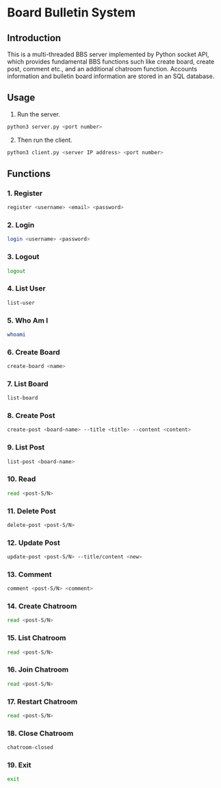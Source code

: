 # Board Bulletin System
## Introduction
This is a multi-threaded BBS server implemented by Python socket API, which provides fundamental BBS functions such like create board, create post, comment etc., and an additional chatroom function. Accounts information and bulletin board information are stored in an SQL database. 
## Usage
1. Run the server.
```bash
python3 server.py <port number>
```
2. Then run the client.
```bash
python3 client.py <server IP address> <port number>
```
## Functions
### 1. Register
```bash
register <username> <email> <password>
```
### 2. Login
```bash
login <username> <password>
```
### 3. Logout 
```bash
logout
```
### 4. List User
```bash
list-user
```
### 5. Who Am I
```bash
whoami
```
### 6. Create Board
```bash
create-board <name>
```
### 7. List Board
```bash
list-board
```
### 8. Create Post
```bash
create-post <board-name> --title <title> --content <content>
```
### 9. List Post
```bash
list-post <board-name>
```
### 10. Read
```bash
read <post-S/N>
```
### 11. Delete Post
```bash
delete-post <post-S/N>
```
### 12. Update Post
```bash
update-post <post-S/N> --title/content <new>
```
### 13. Comment
```bash
comment <post-S/N> <comment>
```
### 14. Create Chatroom
```bash
read <post-S/N>
```
### 15. List Chatroom
```bash
read <post-S/N>
```
### 16. Join Chatroom
```bash
read <post-S/N>
```
### 17. Restart Chatroom
```bash
read <post-S/N>
```
### 18. Close Chatroom
```bash
chatroom-closed
```
### 19. Exit
```bash
exit
```
